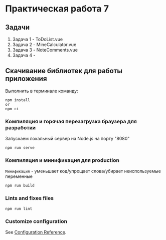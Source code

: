 # Практическая работа 7

## Задачи

1. Задача 1 - ToDoList.vue
2. Задача 2 - MineCalculator.vue
3. Задача 3 - NoteComments.vue
4. Задача 4 -

## Скачивание библиотек для работы приложения

Выполнить в терминале команду:

```
npm install
or
npm ci
```

### Компиляция и горячая перезагрузка браузера для разработки

Запускаем локальный сервер на Node.js на порту "8080"

```
npm run serve
```

### Компиляция и минификация для production

`Минификация` - уменьшает код/упрощает слова/убирает неиспользуемые переменные

```
npm run build
```

### Lints and fixes files

```
npm run lint
```

### Customize configuration

See [Configuration Reference](https://cli.vuejs.org/config/).
